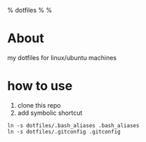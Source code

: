 % dotfiles
%
%

# About
my dotfiles for linux/ubuntu machines

# how to use
1. clone this repo
2. add symbolic shortcut

````
ln -s dotfiles/.bash_aliases .bash_aliases
ln -s dotfiles/.gitconfig .gitconfig

````

